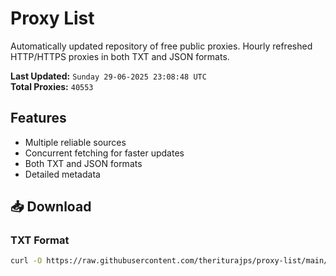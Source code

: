# Proxy List

Automatically updated repository of free public proxies. Hourly refreshed HTTP/HTTPS proxies in both TXT and JSON formats.

**Last Updated:** `Sunday 29-06-2025 23:08:48 UTC`  
**Total Proxies:** `40553`

## Features
- Multiple reliable sources
- Concurrent fetching for faster updates
- Both TXT and JSON formats
- Detailed metadata

## 📥 Download

### TXT Format
```bash
curl -O https://raw.githubusercontent.com/theriturajps/proxy-list/main/proxies.txt